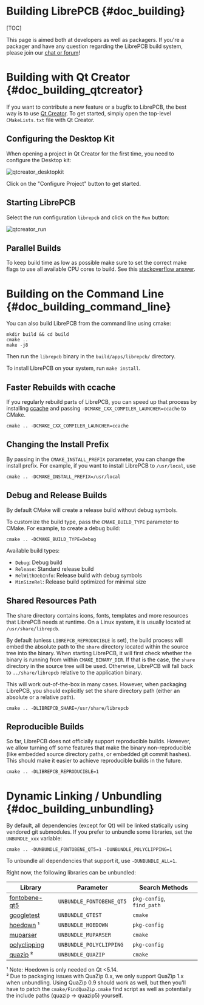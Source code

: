 Building LibrePCB {#doc_building}
=================================

[TOC]

This page is aimed both at developers as well as packagers. If you're a
packager and have any question regarding the LibrePCB build system, please join
our [chat or forum](https://librepcb.org/discuss/)!


# Building with Qt Creator {#doc_building_qtcreator}

If you want to contribute a new feature or a bugfix to LibrePCB, the best way
is to use [Qt Creator](https://doc.qt.io/qtcreator/). To get started, simply
open the top-level `CMakeLists.txt` file with Qt Creator.

## Configuring the Desktop Kit

When opening a project in Qt Creator for the first time, you need to configure
the Desktop kit:

![qtcreator_desktopkit](qtcreator_desktopkit.png)

Click on the "Configure Project" button to get started.

## Starting LibrePCB

Select the run configuration `librepcb` and click on the `Run` button:

![qtcreator_run](qtcreator_run.png)

## Parallel Builds

To keep build time as low as possible make sure to set the correct make flags
to use all available CPU cores to build. See this [stackoverflow
answer](https://stackoverflow.com/questions/8860712/setting-default-make-options-for-qt-creator).


# Building on the Command Line {#doc_building_command_line}

You can also build LibrePCB from the command line using cmake:

    mkdir build && cd build
    cmake ..
    make -j8

Then run the `librepcb` binary in the `build/apps/librepcb/` directory.

To install LibrePCB on your system, run `make install`.

## Faster Rebuilds with ccache

If you regularly rebuild parts of LibrePCB, you can speed up that process by
installing [ccache](https://ccache.dev/) and passing
`-DCMAKE_CXX_COMPILER_LAUNCHER=ccache` to CMake.

    cmake .. -DCMAKE_CXX_COMPILER_LAUNCHER=ccache

## Changing the Install Prefix

By passing in the `CMAKE_INSTALL_PREFIX` parameter, you can change the install
prefix. For example, if you want to install LibrePCB to `/usr/local`, use

    cmake .. -DCMAKE_INSTALL_PREFIX=/usr/local

## Debug and Release Builds

By default CMake will create a release build without debug symbols.

To customize the build type, pass the `CMAKE_BUILD_TYPE` parameter to CMake.
For example, to create a debug build:

    cmake .. -DCMAKE_BUILD_TYPE=Debug

Available build types:

- `Debug`: Debug build
- `Release`: Standard release build
- `RelWithDebInfo`: Release build with debug symbols
- `MinSizeRel`: Release build optimized for minimal size

## Shared Resources Path

The share directory contains icons, fonts, templates and more resources that
LibrePCB needs at runtime. On a Linux system, it is usually located at
`/usr/share/librepcb`.

By default (unless `LIBREPCB_REPRODUCIBLE` is set), the build process will
embed the absolute path to the `share` directory located within the source tree
into the binary. When starting LibrePCB, it will first check whether the binary
is running from within `CMAKE_BINARY_DIR`. If that is the case, the `share`
directory in the source tree will be used. Otherwise, LibrePCB will fall back
to `../share/librepcb` relative to the application binary.

This will work out-of-the-box in many cases. However, when packaging LibrePCB,
you should explicitly set the share directory path (either an absolute or a
relative path).

    cmake .. -DLIBREPCB_SHARE=/usr/share/librepcb

## Reproducible Builds

So far, LibrePCB does not officially support reproducible builds. However, we
allow turning off some features that make the binary non-reproducible (like
embedded source directory paths, or embedded git commit hashes). This should
make it easier to achieve reproducible builds in the future.

    cmake .. -DLIBREPCB_REPRODUCIBLE=1


# Dynamic Linking / Unbundling {#doc_building_unbundling}

By default, all dependencies (except for Qt) will be linked statically using
vendored git submodules. If you prefer to unbundle some libraries, set the
`UNBUNDLE_xxx` variable:

    cmake .. -DUNBUNDLE_FONTOBENE_QT5=1 -DUNBUNDLE_POLYCLIPPING=1

To unbundle all dependencies that support it, use `-DUNBUNDLE_ALL=1`.

Right now, the following libraries can be unbundled:

| Library | Parameter | Search Methods |
|-|-|-|
| [fontobene-qt5] | `UNBUNDLE_FONTOBENE_QT5` | `pkg-config`, `find_path` |
| [googletest] | `UNBUNDLE_GTEST` | `cmake` |
| [hoedown] ¹ | `UNBUNDLE_HOEDOWN` | `pkg-config` |
| [muparser] | `UNBUNDLE_MUPARSER` | `cmake` |
| [polyclipping] | `UNBUNDLE_POLYCLIPPING` | `pkg-config` |
| [quazip] ² | `UNBUNDLE_QUAZIP` | `cmake` |

[fontobene-qt5]: https://github.com/fontobene/fontobene-qt5/
[googletest]: https://github.com/google/googletest
[hoedown]: https://github.com/hoedown/hoedown
[muparser]: https://github.com/beltoforion/muparser
[polyclipping]: https://sourceforge.net/projects/polyclipping/
[quazip]: https://github.com/stachenov/quazip

¹ Note: Hoedown is only needed on Qt <5.14.<br>
² Due to packaging issues with QuaZip 0.x, we only support QuaZip 1.x when unbundling.
  Using QuaZip 0.9 should work as well, but then you'll have to patch the
  `cmake/FindQuaZip.cmake` find script as well as potentially the include paths
  (quazip -> quazip5) yourself.
